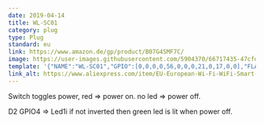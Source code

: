 ```yaml
---
date: 2019-04-14
title: WL-SC01
category: plug
type: Plug
standard: eu
link: https://www.amazon.de/gp/product/B07G4SMF7C/
image: https://user-images.githubusercontent.com/5904370/66717435-47cfd600-edd9-11e9-9406-7059bc04e2a9.png
template: '{"NAME":"WL-SC01","GPIO":[0,0,0,0,56,0,0,0,21,0,17,0,0],"FLAG":0,"BASE":1}' 
link_alt: https://www.aliexpress.com/item/EU-European-Wi-Fi-WiFi-Smart-AC-Power-Electrical-Socket-Outlet-Plug-Adaptor-For-Amazon-Alexa/32973375300.html
---
```


Switch toggles power, red => power on. no led => power off. 

D2 GPIO4 => Led1i if not inverted then green led is lit when power off.
